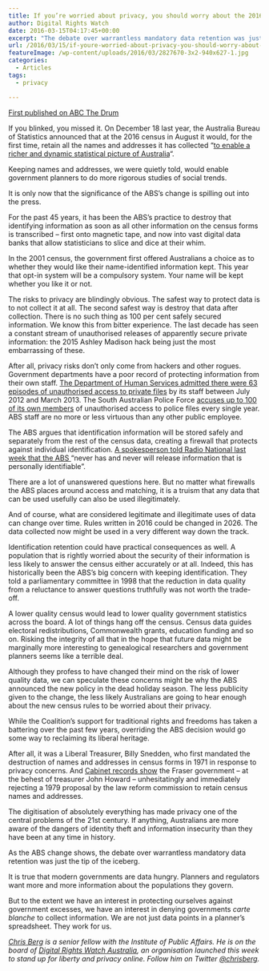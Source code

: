 ```yaml
---
title: If you’re worried about privacy, you should worry about the 2016 census
author: Digital Rights Watch
date: 2016-03-15T04:17:45+00:00
excerpt: "The debate over warrantless mandatory data retention was just the tip of the iceberg, as the ABS's removal of census anonymity demonstrates, writes Chris Berg."
url: /2016/03/15/if-youre-worried-about-privacy-you-should-worry-about-the-2016-census/
featureImage: /wp-content/uploads/2016/03/2827670-3x2-940x627-1.jpg
categories:
  - Articles
tags:
  - privacy

---
```

<p class="first">
  <a href="http://www.abc.net.au/news/2016-03-15/berg-census-privacy-threat/7244744">First published on ABC The Drum</a>
</p>

If you blinked, you missed it. On December 18 last year, the Australia Bureau of Statistics announced that at the 2016 census in August it would, for the first time, retain all the names and addresses it has collected &#8220;<a title="" href="http://www.abs.gov.au/websitedbs/D3310114.nsf/home/Retention+of+names+and+addresses+collected" target="_self" rel="noopener">to enable a richer and dynamic statistical picture of Australia</a>&#8220;.

Keeping names and addresses, we were quietly told, would enable government planners to do more rigorous studies of social trends.

It is only now that the significance of the ABS&#8217;s change is spilling out into the press.

For the past 45 years, it has been the ABS&#8217;s practice to destroy that identifying information as soon as all other information on the census forms is transcribed &#8211; first onto magnetic tape, and now into vast digital data banks that allow statisticians to slice and dice at their whim.

In the 2001 census, the government first offered Australians a choice as to whether they would like their name-identified information kept. This year that opt-in system will be a compulsory system. Your name will be kept whether you like it or not.

The risks to privacy are blindingly obvious. The safest way to protect data is to not collect it at all. The second safest way is destroy that data after collection. There is no such thing as 100 per cent safely secured information. We know this from bitter experience. The last decade has seen a constant stream of unauthorised releases of apparently secure private information: the 2015 Ashley Madison hack being just the most embarrassing of these.

After all, privacy risks don&#8217;t only come from hackers and other rogues. Government departments have a poor record of protecting information from their own staff. <a title="" href="http://www.theaustralian.com.au/national-affairs/investigations-found-to-be-in-breach-of-australian-public-service-code-of-conduct/story-fn59niix-1226688378866" target="_self" rel="noopener">The Department of Human Services admitted there were 63 episodes of unauthorised access to private files</a> by its staff between July 2012 and March 2013. The South Australian Police Force <a title="" href="http://www.abc.net.au/news/2016-02-29/sa-police-force-members-accused-of-snooping/7208394" target="_self" rel="noopener">accuses up to 100 of its own members</a> of unauthorised access to police files every single year. ABS staff are no more or less virtuous than any other public employee.

The ABS argues that identification information will be stored safely and separately from the rest of the census data, creating a firewall that protects against individual identification. <a title="" href="http://www.abc.net.au/radionational/programs/drive/personal-data-to-be-retained-in-census,-prompting-privacy-fears/7238008" target="_self" rel="noopener">A spokesperson told Radio National last week that the ABS </a>&#8220;never has and never will release information that is personally identifiable&#8221;.

There are a lot of unanswered questions here. But no matter what firewalls the ABS places around access and matching, it is a truism that any data that can be used usefully can also be used illegitimately.

And of course, what are considered legitimate and illegitimate uses of data can change over time. Rules written in 2016 could be changed in 2026. The data collected now might be used in a very different way down the track.

Identification retention could have practical consequences as well. A population that is rightly worried about the security of their information is less likely to answer the census either accurately or at all. Indeed, this has historically been the ABS&#8217;s big concern with keeping identification. They told a parliamentary committee in 1998 that the reduction in data quality from a reluctance to answer questions truthfully was not worth the trade-off.

A lower quality census would lead to lower quality government statistics across the board. A lot of things hang off the census. Census data guides electoral redistributions, Commonwealth grants, education funding and so on. Risking the integrity of all that in the hope that future data might be marginally more interesting to genealogical researchers and government planners seems like a terrible deal.

Although they profess to have changed their mind on the risk of lower quality data, we can speculate these concerns might be why the ABS announced the new policy in the dead holiday season. The less publicity given to the change, the less likely Australians are going to hear enough about the new census rules to be worried about their privacy.

While the Coalition&#8217;s support for traditional rights and freedoms has taken a battering over the past few years, overriding the ABS decision would go some way to reclaiming its liberal heritage.

After all, it was a Liberal Treasurer, Billy Snedden, who first mandated the destruction of names and addresses in census forms in 1971 in response to privacy concerns. And <a title="" href="http://recordsearch.naa.gov.au/SearchNRetrieve/Interface/ViewImage.aspx?B=30488531" target="_self" rel="noopener">Cabinet records show</a> the Fraser government &#8211; at the behest of treasurer John Howard &#8211; unhesitatingly and immediately rejecting a 1979 proposal by the law reform commission to retain census names and addresses.

The digitisation of absolutely everything has made privacy one of the central problems of the 21st century. If anything, Australians are more aware of the dangers of identity theft and information insecurity than they have been at any time in history.

As the ABS change shows, the debate over warrantless mandatory data retention was just the tip of the iceberg.

It is true that modern governments are data hungry. Planners and regulators want more and more information about the populations they govern.

But to the extent we have an interest in protecting ourselves against government excesses, we have an interest in denying governments _carte blanche_ to collect information. We are not just data points in a planner&#8217;s spreadsheet. They work for us.

<a title="" href="http://www.abc.net.au/news/chris-berg/28138" target="_self" rel="noopener"><em>Chris Berg</em></a> _is a senior fellow with the Institute of Public Affairs. He is on the board of_ [_Digital Rights Watch Australia_][1]_, an organisation launched this week to stand up for liberty and privacy online. Follow him on Twitter <a title="" href="https://twitter.com/chrisberg" target="_self" rel="noopener">@chrisberg</a>._

 [1]: http://digitalrightswatch.org.au/